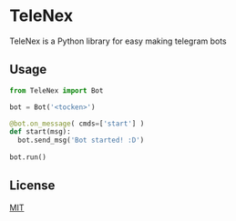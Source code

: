 # TeleNex

TeleNex is a Python library for easy making telegram bots

## Usage

```python
from TeleNex import Bot

bot = Bot('<tocken>')

@bot.on_message( cmds=['start'] )
def start(msg):
  bot.send_msg('Bot started! :D')
  
bot.run()
```

## License

[MIT](https://choosealicense.com/licenses/mit/)